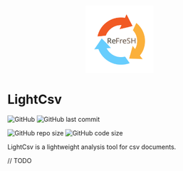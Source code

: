 <div  align=center>
    <img src="https://github.com/HIT-ReFreSH/LightCsv/raw/main/images/Full_2048.png" width = 30% height = 30%  />
</div>

# LightCsv


![GitHub](https://img.shields.io/github/license/HIT-ReFreSH/LightCsv?style=flat-square)
![GitHub last commit](https://img.shields.io/github/last-commit/HIT-ReFreSH/LightCsv?style=flat-square)

![GitHub repo size](https://img.shields.io/github/repo-size/HIT-ReFreSH/LightCsv?style=flat-square)
![GitHub code size](https://img.shields.io/github/languages/code-size/HIT-ReFreSH/LightCsv?style=flat-square)

LightCsv is a lightweight analysis tool for csv documents.

// TODO